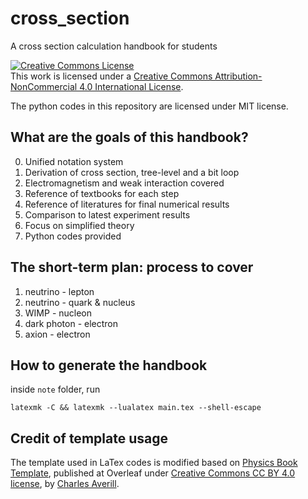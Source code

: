 # cross_section
A cross section calculation handbook for students

<a rel="license" href="http://creativecommons.org/licenses/by-nc/4.0/"><img alt="Creative Commons License" style="border-width:0" src="https://i.creativecommons.org/l/by-nc/4.0/88x31.png" /></a><br />This work is licensed under a <a rel="license" href="http://creativecommons.org/licenses/by-nc/4.0/">Creative Commons Attribution-NonCommercial 4.0 International License</a>.

The python codes in this repository are licensed under MIT license.

## What are the goals of this handbook?

0. Unified notation system
1. Derivation of cross section, tree-level and a bit loop
2. Electromagnetism and weak interaction covered
3. Reference of textbooks for each step
4. Reference of literatures for final numerical results
5. Comparison to latest experiment results
6. Focus on simplified theory
7. Python codes provided

## The short-term plan: process to cover

1. neutrino - lepton
2. neutrino - quark & nucleus
3. WIMP - nucleon
4. dark photon - electron
5. axion - electron

## How to generate the handbook

inside `note` folder, run

```
latexmk -C && latexmk --lualatex main.tex --shell-escape
```

## Credit of template usage

The template used in LaTex codes is modified based on [Physics Book Template](https://www.overleaf.com/latex/templates/physics-book-template/ncpnbrqpttwv), published at Overleaf under [Creative Commons CC BY 4.0 license](https://creativecommons.org/licenses/by/4.0/), by [Charles Averill](https://github.com/CharlesAverill).
